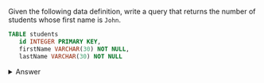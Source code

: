 Given the following data definition, write a query that returns the number of students whose first name is `John`.

``` sql
TABLE students
   id INTEGER PRIMARY KEY,
   firstName VARCHAR(30) NOT NULL,
   lastName VARCHAR(30) NOT NULL
```

<details><summary>Answer</summary>

``` sql
SELECT COUNT(*) FROM students
WHERE firstName = "John"
```

</details>
